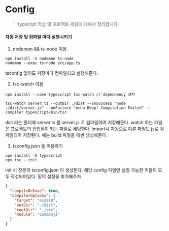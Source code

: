 # Config

> typscript 학습 및 프로젝트 세팅에 대해서 정리합니다.



#### 자동 저장 및 컴파일 마다 실행시키기 

1. nodemon && ts-node 이용

```shell
npm install -S nodemon ts-node
nodemon --exec ts-node src/app.ts
```

tsconfig 없이도 저장마다 컴파일되고 실행해준다.



2. tsc-watch 이용

```shell
npm install --save typescript tsc-watch // dependency 설치

tsc-watch server.ts --outDir ./dist --onSuccess "node ./dist/server.js" --onFailure "echo Beep! Compilation Failed" --compiler typescript/bin/tsc
```

dist 라는 폴더에 server.ts 를 server.js 로 컴파일하여 저장해준다.
watch 하는 파일은 프로젝트의 진입점이 되는 파일로 세팅한다. import시 자동으로 다른 파일도 js로 컴파일되어 저장된다. 애는 build 파일을 매번 생성해준다.



3. tsconfig.json 을 이용하기

```shell
npm install -S typescript
npx tsc --init
```

init 시 장문의 tsconfig.json 이 생성된다. 해당 config 파일엔 설정 가능한 키들이 모두 작성되어있다. 밑의 설정을 추가해주자.

```json
{
  "compileOnSave": true,
  "compilerOptions": {
    "target": "es2018",
    "outDir": "./dist",
    "rootDir": "./src",
    "module": "commonjs"
  }
}
```



